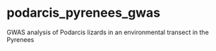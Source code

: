 # podarcis_pyrenees_gwas
GWAS analysis of Podarcis lizards in an environmental transect in the Pyrenees
